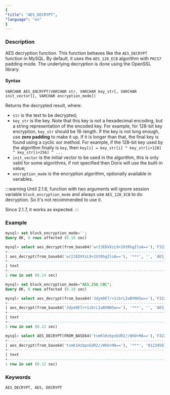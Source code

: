 ```yaml
---
{
"title": "AES_DECRYPT",
"language": "en"
}
---
```


<!-- 
Licensed to the Apache Software Foundation (ASF) under one
or more contributor license agreements.  See the NOTICE file
distributed with this work for additional information
regarding copyright ownership.  The ASF licenses this file
to you under the Apache License, Version 2.0 (the
"License"); you may not use this file except in compliance
with the License.  You may obtain a copy of the License at
  http://www.apache.org/licenses/LICENSE-2.0
Unless required by applicable law or agreed to in writing,
software distributed under the License is distributed on an
"AS IS" BASIS, WITHOUT WARRANTIES OR CONDITIONS OF ANY
KIND, either express or implied.  See the License for the
specific language governing permissions and limitations
under the License.
-->

### Description

AES decryption function. This function behaves like the `AES_DECRYPT` function in MySQL. By default, it uses the `AES_128_ECB` algorithm with `PKCS7` padding mode. The underlying decryption is done using the OpenSSL library.

#### Syntax

`VARCHAR AES_ENCRYPT(VARCHAR str, VARCHAR key_str[, VARCHAR init_vector][, VARCHAR encryption_mode])`

Returns the decrypted result, where:
- `str` is the text to be decrypted;
- `key_str` is the key. Note that this key is not a hexadecimal encoding, but a string representation of the encoded key. For example, for 128-bit key encryption, `key_str` should be 16-length. If the key is not long enough, use **zero padding** to make it up. If it is longer than that, the final key is found using a cyclic xor method. For example, if the 128-bit key used by the algorithm finally is `key`, then `key[i] = key_str[i] ^ key_str[i+128] ^ key_str[i+256] ^ ...`
- `init_vector` is the initial vector to be used in the algorithm, this is only valid for some algorithms, if not specified then Doris will use the built-in value;
- `encryption_mode` is the encryption algorithm, optionally available in variables.

:::warning
Until 2.1.6, function with two arguments will ignore session variable `block_encryption_mode` and always use `AES_128_ECB` to do decryption. So it's not recommended to use it.

Since 2.1.7, it works as expected.
:::

### Example

```sql
mysql> set block_encryption_mode='';
Query OK, 0 rows affected (0.10 sec)

mysql> select aes_decrypt(from_base64('wr2JEDVXzL9+2XtRhgIloA=='),'F3229A0B371ED2D9441B830D21A390C3');
+--------------------------------------------------------------------------------+
| aes_decrypt(from_base64('wr2JEDVXzL9+2XtRhgIloA=='), '***', '', 'AES_128_ECB') |
+--------------------------------------------------------------------------------+
| text                                                                           |
+--------------------------------------------------------------------------------+
1 row in set (0.14 sec)

mysql> set block_encryption_mode="AES_256_CBC";
Query OK, 0 rows affected (0.10 sec)

mysql> select aes_decrypt(from_base64('3dym0E7/+1zbrLIaBVNHSw=='),'F3229A0B371ED2D9441B830D21A390C3'); -- since 2.1.7
+--------------------------------------------------------------------------------+
| aes_decrypt(from_base64('3dym0E7/+1zbrLIaBVNHSw=='), '***', '', 'AES_256_CBC') |
+--------------------------------------------------------------------------------+
| text                                                                           |
+--------------------------------------------------------------------------------+
1 row in set (0.12 sec)

mysql> select AES_DECRYPT(FROM_BASE64('tsmK1HzbpnEdR2//WhO+MA=='),'F3229A0B371ED2D9441B830D21A390C3', '0123456789');
+------------------------------------------------------------------------------------------+
| aes_decrypt(from_base64('tsmK1HzbpnEdR2//WhO+MA=='), '***', '0123456789', 'AES_256_CBC') |
+------------------------------------------------------------------------------------------+
| text                                                                                     |
+------------------------------------------------------------------------------------------+
1 row in set (0.12 sec)
```

### Keywords
    AES_DECRYPT, AES, DECRYPT
